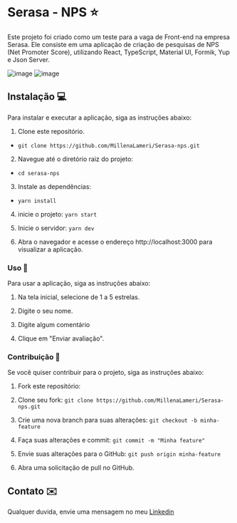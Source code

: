 # Serasa - NPS :star: 

Este projeto foi criado como um teste para a vaga de Front-end na empresa Serasa. Ele consiste em uma aplicação de criação de pesquisas de NPS (Net Promoter Score), utilizando React, TypeScript, Material UI, Formik, Yup e Json Server.

![image](https://user-images.githubusercontent.com/50849546/219783103-28210824-34e1-48e2-8ed7-13efe6fb0217.png)
![image](https://user-images.githubusercontent.com/50849546/219783238-4eb642a5-ee5b-4c03-ab73-08bc7c03fa20.png)




## Instalação 	:computer:

Para instalar e executar a aplicação, siga as instruções abaixo:

1. Clone este repositório.

- `git clone https://github.com/MillenaLameri/Serasa-nps.git`

2. Navegue até o diretório raiz do projeto:

- `cd serasa-nps`

3. Instale as dependências:

- `yarn install`

4. inicie o projeto:
`yarn start`

5. Inicie o servidor:
`yarn dev`

6. Abra o navegador e acesse o endereço http://localhost:3000 para visualizar a aplicação.

### Uso :rocket:

Para usar a aplicação, siga as instruções abaixo:

1. Na tela inicial, selecione de 1 a 5 estrelas. 

2. Digite o seu nome.

3. Digite algum comentário 

4. Clique em "Enviar avaliação".

### Contribuição :memo:

Se você quiser contribuir para o projeto, siga as instruções abaixo:

1. Fork este repositório: 

2. Clone seu fork:
`git clone https://github.com/MillenaLameri/Serasa-nps.git `

3. Crie uma nova branch para suas alterações:
`git checkout -b minha-feature`

4. Faça suas alterações e commit:
 `git commit -m "Minha feature" `
 
5. Envie suas alterações para o GitHub:
 `git push origin minha-feature`
 
6. Abra uma solicitação de pull no GitHub.
 

## Contato :envelope:

Qualquer duvida, envie uma mensagem no meu [Linkedin](linkedin.com/in/millena-lameri-48b737187/)

